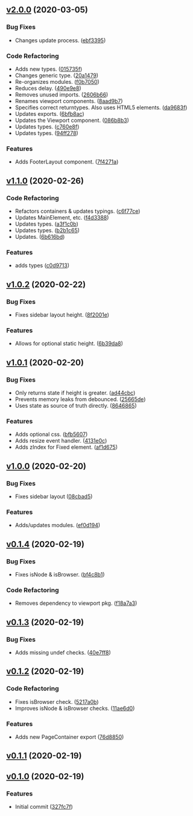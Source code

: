 <a name="v2.0.0"></a>
## [v2.0.0](https://github.com/alexseitsinger/react-layouts/compare/v1.1.0...v2.0.0) (2020-03-05)

### Bug Fixes
- Changes update process. ([ebf3395](https://github.com/alexseitsinger/react-layouts/commit/ebf339538f4bee89c4beee7b2e36df27270e2c7f))

### Code Refactoring
- Adds new types. ([015735f](https://github.com/alexseitsinger/react-layouts/commit/015735f9ffbf3925cd37769b9258639693b36d15))
- Changes generic type. ([20a1479](https://github.com/alexseitsinger/react-layouts/commit/20a147963e3e2777e2a1a17ee917c446e961387b))
- Re-organizes modules. ([f0b7050](https://github.com/alexseitsinger/react-layouts/commit/f0b7050a2f98c84f2ca551ff8bf85ebabeee16b5))
- Reduces delay. ([490e9e8](https://github.com/alexseitsinger/react-layouts/commit/490e9e8b10e5805a5c9d6bdeddbd80acb9c6acca))
- Removes unused imports. ([2606b66](https://github.com/alexseitsinger/react-layouts/commit/2606b66f58af108aa2e9894c46d08d6a21797e3c))
- Renames viewport components. ([8aad9b7](https://github.com/alexseitsinger/react-layouts/commit/8aad9b75e5baa20742cbe6ba2262fa070a7a728d))
- Specifies correct returntypes. Also uses HTML5 elements. ([da9683f](https://github.com/alexseitsinger/react-layouts/commit/da9683f550639dab626bb0d94aaf8041b5296d92))
- Updates exports. ([6bfb8ac](https://github.com/alexseitsinger/react-layouts/commit/6bfb8ac770978fc26943201b3b1fe00a78574bea))
- Updates the Viewport component. ([086b8b3](https://github.com/alexseitsinger/react-layouts/commit/086b8b3de309d7a18dcf1d71e515c82e745b7b2c))
- Updates types. ([c760e8f](https://github.com/alexseitsinger/react-layouts/commit/c760e8fb6ab4f36a942ec976e00839c9cdab1645))
- Updates types. ([94ff278](https://github.com/alexseitsinger/react-layouts/commit/94ff2782861fdec0e007f4b274e00dceb8544c2f))

### Features
- Adds FooterLayout component. ([7f4271a](https://github.com/alexseitsinger/react-layouts/commit/7f4271af314e68dcfca7669e330e7b089098bb99))


<a name="v1.1.0"></a>
## [v1.1.0](https://github.com/alexseitsinger/react-layouts/compare/v1.0.2...v1.1.0) (2020-02-26)

### Code Refactoring
- Refactors containers & updates typings. ([c6f77ce](https://github.com/alexseitsinger/react-layouts/commit/c6f77cead498e68b70f9f5779b411828c40dc870))
- Updates MainElement, etc. ([f4d3388](https://github.com/alexseitsinger/react-layouts/commit/f4d3388794a296cdbd9c6b084b589e9dc516b131))
- Updates types. ([a3f1c0b](https://github.com/alexseitsinger/react-layouts/commit/a3f1c0b500253772589cb2b7b499341913a22901))
- Updates types. ([b2b1c65](https://github.com/alexseitsinger/react-layouts/commit/b2b1c6549c2c42f8fe46f649f7487cdaa221ec89))
- Updates. ([6b616bd](https://github.com/alexseitsinger/react-layouts/commit/6b616bdc22e094c5bb4aa557dd17c368affba637))

### Features
- adds types ([c0d9713](https://github.com/alexseitsinger/react-layouts/commit/c0d971399b741391769949c67024604940e272ba))


<a name="v1.0.2"></a>
## [v1.0.2](https://github.com/alexseitsinger/react-layouts/compare/v1.0.1...v1.0.2) (2020-02-22)

### Bug Fixes
- Fixes sidebar layout height. ([8f2001e](https://github.com/alexseitsinger/react-layouts/commit/8f2001e53776d9b04d9ad6b92dd40ba9e10d0b93))

### Features
- Allows for optional static height. ([6b39da8](https://github.com/alexseitsinger/react-layouts/commit/6b39da8058b2989ea4b5a3fd09ba1be792b5ae7b))


<a name="v1.0.1"></a>
## [v1.0.1](https://github.com/alexseitsinger/react-layouts/compare/v1.0.0...v1.0.1) (2020-02-20)

### Bug Fixes
- Only returns state if height is greater. ([ad44cbc](https://github.com/alexseitsinger/react-layouts/commit/ad44cbc32a20c8918742de250def61618beeac24))
- Prevents memory leaks from debounced. ([25665de](https://github.com/alexseitsinger/react-layouts/commit/25665de3d1146b77e570f9fc0f32801c9e0236fe))
- Uses state as source of truth directly. ([8646865](https://github.com/alexseitsinger/react-layouts/commit/8646865bed66fee166a47bc7598d67ad8d85853c))

### Features
- Adds optional css. ([bfb5607](https://github.com/alexseitsinger/react-layouts/commit/bfb56078d02a1385f556619ef73d022d69560907))
- Adds resize event handler. ([4131e0c](https://github.com/alexseitsinger/react-layouts/commit/4131e0c3c83cc96962760d528b1d0974d2df5400))
- Adds zIndex for Fixed element. ([af1d675](https://github.com/alexseitsinger/react-layouts/commit/af1d675f77c17b775204a13264944a54f2cbb8e8))


<a name="v1.0.0"></a>
## [v1.0.0](https://github.com/alexseitsinger/react-layouts/compare/v0.1.4...v1.0.0) (2020-02-20)

### Bug Fixes
- Fixes sidebar layout ([08cbad5](https://github.com/alexseitsinger/react-layouts/commit/08cbad5ea4b79f7c4a2a9867bae90bda5868633a))

### Features
- Adds/updates modules. ([ef0d194](https://github.com/alexseitsinger/react-layouts/commit/ef0d194b6b3cb96f7ca373262ee37242346a7fc2))


<a name="v0.1.4"></a>
## [v0.1.4](https://github.com/alexseitsinger/react-layouts/compare/v0.1.3...v0.1.4) (2020-02-19)

### Bug Fixes
- Fixes isNode & isBrowser. ([bf4c8b1](https://github.com/alexseitsinger/react-layouts/commit/bf4c8b191bb8e9d24dd3996dd3fbae7b990c389c))

### Code Refactoring
- Removes dependency to viewport pkg. ([f18a7a3](https://github.com/alexseitsinger/react-layouts/commit/f18a7a350a6b6f739e6e540e2410b430d29d484c))


<a name="v0.1.3"></a>
## [v0.1.3](https://github.com/alexseitsinger/react-layouts/compare/v0.1.2...v0.1.3) (2020-02-19)

### Bug Fixes
- Adds missing undef checks. ([40e7ff8](https://github.com/alexseitsinger/react-layouts/commit/40e7ff8170d4d1d393c7d3df38a8dccf9f76cfd8))


<a name="v0.1.2"></a>
## [v0.1.2](https://github.com/alexseitsinger/react-layouts/compare/v0.1.1...v0.1.2) (2020-02-19)

### Code Refactoring
- Fixes isBrowser check. ([5217a0b](https://github.com/alexseitsinger/react-layouts/commit/5217a0b53a71b27e7b61f3f47a99bc755ea54c54))
- Improves isNode & isBrowser checks. ([11ae6d0](https://github.com/alexseitsinger/react-layouts/commit/11ae6d0ea094b3983863228e4c7eda9b1bea4717))

### Features
- Adds new PageContainer export ([76d8850](https://github.com/alexseitsinger/react-layouts/commit/76d88505e3c9973148882404daed6f83e30c2a66))


<a name="v0.1.1"></a>
## [v0.1.1](https://github.com/alexseitsinger/react-layouts/compare/v0.1.0...v0.1.1) (2020-02-19)


<a name="v0.1.0"></a>
## [v0.1.0](https://github.com/alexseitsinger/react-layouts/compare/327fc7f228e6972a49515844137c9430e334184a...v0.1.0) (2020-02-19)

### Features
- Initial commit ([327fc7f](https://github.com/alexseitsinger/react-layouts/commit/327fc7f228e6972a49515844137c9430e334184a))


